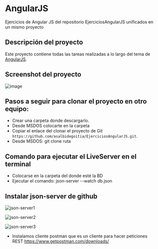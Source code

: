 # AngularJS
Ejercicios de Angular JS del repositorio EjerciciosAngularJS unificados en un mismo proyecto

## Descripción del proyecto
  Este proyecto contiene todas las tareas realizadas a lo largo del tema de [AngularJS](https://angularjs.org/).

## Screenshot del proyecto

![image](https://user-images.githubusercontent.com/16878209/67201516-c4c90400-f406-11e9-8c16-be77462a0994.png)


## Pasos a seguir para clonar el proyecto en otro equipo:

  - Crear una carpeta donde descargarlo.
  - Desde MSDOS colocarte en la carpeta
  - Copiar el enlace del clonar el proyecto de Git `https://github.com/asalbidegoitia/EjerciciosAngularJS.git`.
  - Desde MSDOS: git clone ruta


## Comando para ejecutar el LiveServer en el terminal
  - Colocarse en la carpeta del donde esté la BD
  - Ejecutar el comando: json-server --watch db.json
  
  
## Instalar json-server de github  
  ![json-server1](https://user-images.githubusercontent.com/16878209/67201108-ce9e3780-f405-11e9-8dd0-f9a548dd9aca.png)

  ![json-server2](https://user-images.githubusercontent.com/16878209/67201117-d4941880-f405-11e9-9b7b-1cc7bca2ed42.png)

  ![json-server3](https://user-images.githubusercontent.com/16878209/67201182-fe4d3f80-f405-11e9-8760-ba6cb3b0d95a.png)

  
  - Instalamos cliente postman que es un cliente para hacer peticiones REST
    https://www.getpostman.com/downloads/



